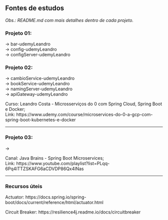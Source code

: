 <h2>Fontes de estudos</h2>
<p><i>Obs.: README.md com mais detalhes dentro de cada projeto.</i></p>
<h3>Projeto 01:</h3> 
<p>
-> bar-udemyLeandro  <br>
-> config-udemyLeandro <br>
-> configServer-udemyLeandro <br>
</p>
<p>
<h3>Projeto 02:</h3> 
<p>
-> cambioService-udemyLeandro <br>
-> bookService-udemyLeandro <br>
-> namingServer-udemyLeandro <br>
-> apiGateway-udemyLeandro <br>
</p>
<p>
Curso: Leandro Costa - Microsserviços do 0 com Spring Cloud, Spring Boot e Docker; <br>
Link: https://www.udemy.com/course/microservices-do-0-a-gcp-com-spring-boot-kubernetes-e-docker <br>
</p>
<hr>
<h3>Projeto 03:</h3>
<p> 
-> 
</p>
<p>
Canal: Java Brains - Spring Boot Microservices; <br>
Link: https://www.youtube.com/playlist?list=PLqq-6Pq4lTTZSKAFG6aCDVDP86Qx4lNas <br>
</p>
<hr>
<h3>Recursos úteis</h3>
<p>Actuator: https://docs.spring.io/spring-boot/docs/current/reference/html/actuator.html</p>
<p>Circuit Breaker: https://resilience4j.readme.io/docs/circuitbreaker</p>
